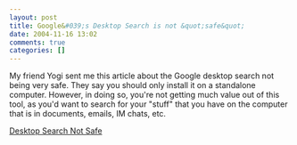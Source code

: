 ```yaml
---
layout: post
title: Google&#039;s Desktop Search is not &quot;safe&quot;
date: 2004-11-16 13:02
comments: true
categories: []
---
```

My friend Yogi sent me this article about the Google desktop search not being very safe. They say you should only install it on a standalone computer. However, in doing so, you're not getting much value out of this tool, as you'd want to search for your "stuff" that you have on the computer that is in documents, emails, IM chats, etc.

<a href="http://www.globalknowledge.com/training/customgo.asp?id=8967&pageid=29">Desktop Search Not Safe</a>
